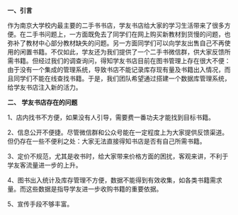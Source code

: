 **一、引言**

作为南京大学校内最主要的二手书书店，学友书店给大家的学习生活带来了很多方便。在二手书问题上，一方面既免去了同学们在网上购买新教材到货慢的问题，也弥补了教材中心部分教材缺失的问题。另一方面同学们可以向学友出售自己不再使用的闲置书籍。不仅如此，学友还为我们提供了一个二手书微信群，供大家反馈所需书籍。但经过我们的调查询问，得知学友书店目前在图书管理上存在很大不便：由于没有一个集成的管理系统，导致书店不能记录库存现有量及书籍出入情况，而且同学们不能在线查找书籍。于是，我们团队希望通过搭建一个数据库管理系统，给学友书店注入新的活力。

**二、** **学友书店存在的问题**

1、店内找书不方便，如果没有人引导，需要费一番功夫才能找到目标书籍。

2、信息公开不便捷。尽管微信群和公众号能在一定程度上为大家提供反馈渠道。但仍存在一些不便利之处：大家无法直接得知书店是否有自己所需书籍。

3、定价不规范，尤其是收书时，给大家带来价格方面的困扰，客观来讲，不利于学友客流量进一步的上升。

4、图书出入统计及库存管理不方便，数据不能得到有效收集，如各类书籍需求量。而这些数据是指导学友进一步收购书籍的重要依据。

5、宣传手段不够丰富。



